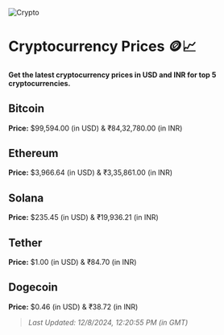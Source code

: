 
![Crypto](https://www.techguide.com.au/wp-content/uploads/2020/11/crypto3.jpeg)

# Cryptocurrency Prices 🪙📈

#### Get the latest cryptocurrency prices in USD and INR for top 5 cryptocurrencies.

## Bitcoin

**Price:** $99,594.00 (in USD) & ₹84,32,780.00 (in INR)

## Ethereum

**Price:** $3,966.64 (in USD) & ₹3,35,861.00 (in INR)

## Solana

**Price:** $235.45 (in USD) & ₹19,936.21 (in INR)

## Tether

**Price:** $1.00 (in USD) & ₹84.70 (in INR)

## Dogecoin

**Price:** $0.46 (in USD) & ₹38.72 (in INR)

> _Last Updated: 12/8/2024, 12:20:55 PM (in GMT)_
